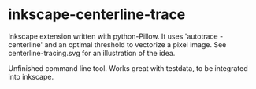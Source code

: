 inkscape-centerline-trace
=========================

Inkscape extension written with python-Pillow. 
It uses 'autotrace -centerline' and an optimal threshold to vectorize a pixel image.
See centerline-tracing.svg for an illustration of the idea.


Unfinished command line tool. 
Works great with testdata, to be integrated into inkscape.
